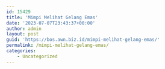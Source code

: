 ```yaml
---
id: 15429
title: 'Mimpi Melihat Gelang Emas'
date: '2023-07-07T23:43:37+00:00'
author: admin
layout: post
guid: 'https://bos.awn.biz.id/mimpi-melihat-gelang-emas/'
permalink: /mimpi-melihat-gelang-emas/
categories:
    - Uncategorized
---
```


